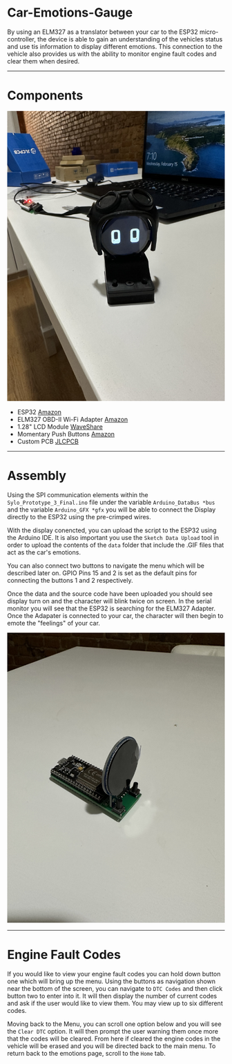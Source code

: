# Car-Emotions-Gauge
By using an ELM327 as a translator between your car to the ESP32 micro-controller, the device is able to gain an understanding of the vehicles status and use tis information to display different emotions. This connection to the vehicle also provides us with the ability to monitor engine fault codes and clear them when desired.

---------------------------------

# Components

![Screenshot of Doc-Report Output](/init/Sylo.jpg)

- ESP32 [Amazon](https://www.amazon.com/Development-Microcontroller-Integrated-ESP-WROOM-32-NodeMCU-32S/dp/B09WXZ9441/ref=sr_1_3?crid=1Z3HTN915WHPA&keywords=esp32+38pin&qid=1686247838&sprefix=esp32+38pin%2Caps%2C63&sr=8-3)
- ELM327 OBD-II Wi-Fi Adapter [Amazon](https://www.amazon.com/Scanner-Android-iPhone-Launchh-Diagnostic/dp/B07Z675TJ3/ref=sr_1_2?crid=3SPV5KZVFA9VA&keywords=elm327+wifi&qid=1686247857&sprefix=elm327+wifi%2Caps%2C69&sr=8-2)
- 1.28" LCD Module [WaveShare](https://www.waveshare.com/1.28inch-lcd-module.htm)
- Momentary Push Buttons [Amazon](https://www.amazon.com/Gikfun-6x6x5mm-Switch-Button-Arduino/dp/B00R17XUFC/ref=sr_1_3?crid=7Q5EG8XC75FZ&keywords=pcb+buttons&qid=1686247882&sprefix=pcb+buttons%2Caps%2C124&sr=8-3)
- Custom PCB [JLCPCB]()

---------------------------------

# Assembly

Using the SPI communication elements within the `Sylo_Prototype_3_Final.ino` file under the variable `Arduino_DataBus *bus` and the variable `Arduino_GFX *gfx` you will be able to connect the Display directly to the ESP32 using the pre-crimped wires.

With the display conencted, you can upload the script to the ESP32 using the Arduino IDE. It is also important you use the `Sketch Data Upload` tool in order to upload the contents of the `data` folder that include the .GIF files that act as the car's emotions.

You can also connect two buttons to navigate the menu which will be described later on. GPIO Pins 15 and 2 is set as the default pins for connecting the buttons 1 and 2 respectively.

Once the data and the source code have been uploaded you should see display turn on and the character will blink twice on screen. In the serial monitor you will see that the ESP32 is searching for the ELM327 Adapter. Once the Adapater is connected to your car, the character will then begin to emote the "feelings" of your car.

![Screenshot of Doc-Report Output](/init/BareBored.jpg)

---------------------------------

# Engine Fault Codes

If you would like to view your engine fault codes you can hold down button one which will bring up the menu. Using the buttons as navigation shown near the bottom of the screen, you can navigate to `DTC Codes` and then click button two to enter into it. It will then display the number of current codes and ask if the user would like to view them. You may view up to six different codes.

Moving back to the Menu, you can scroll one option below and you will see the `Clear DTC` option. It will then prompt the user warning them once more that the codes will be cleared. From here if cleared the engine codes in the vehicle will be erased and you will be directed back to the main menu. To return back to the emotions page, scroll to the `Home` tab.

